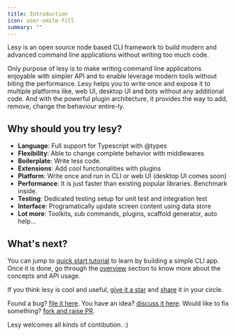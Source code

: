 ```yaml
---
title: Introduction
icon: user-smile-fill
summary: ""
---
```


Lesy is an open source node based CLI framework to build modern and advanced command line applications without writing too much code.

Only purpose of lesy is to make writing command line applications enjoyable with simpler API and to enable leverage modern tools without biting the performance. Lesy helps you to write once and expose it to multiple platforms like, web UI, desktop UI and bots without any additional code. And with the powerful plugin architecture, it provides the way to add, remove, change the behaviour entire-ly.

## Why should you try lesy?

- **Language**: Full support for Typescript with @types
- **Flexibility**: Able to change complete behavior with middlewares
- **Boilerplate**: Write less code.
- **Extensions**: Add cool functionalities with plugins
- **Platform**: Write once and run in CLI or web UI (desktop UI comes soon)
- **Performance**: It is just faster than existing popular libraries. Benchmark inside.
- **Testing**: Dedicated testing setup for unit test and integration test
- **Interface**: Programatically update screen content using data store
- **Lot more**: Toolkits, sub commands, plugins, scaffold generator, auto help...

## What's next?

You can jump to [quick start tutorial]() to learn by building a simple CLI app. Once it is done, go through the [overview]() section to know more about the concepts and API usage.

If you think lesy is cool and useful, [give it a star]() and [share]() it in your circle.

Found a bug? [file it here](). You have an idea? [discuss it here](). Would like to fix something? [fork and raise PR]().

Lesy welcomes all kinds of contibution. :)
